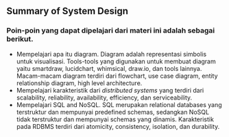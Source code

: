 ## Summary of System Design

### Poin-poin yang dapat dipelajari dari materi ini adalah sebagai berikut.
- Mempelajari apa itu diagram. Diagram adalah representasi simbolis untuk visualisasi. Tools-tools yang digunakan untuk membuat diagram yaitu smartdraw, lucidchart, whimsical, draw.io, dan tools lainnya. Macam-macam diagram terdiri dari flowchart, use case diagram, entity relationship diagram, high level architecture. 
- Mempelajari karakteristik dari *distributed systems* yang terdiri dari scalability, reliability, availability, efficiency, dan serviceability.
- Mempelajari SQL and NoSQL. SQL merupakan relational databases yang terstruktur dan mempunyai predefined schemas, sedangkan NoSQL tidak terstruktur dan mempunyai schemas yang dinamis. Karakteristik pada RDBMS terdiri dari atomicity, consistency, isolation, dan durability.